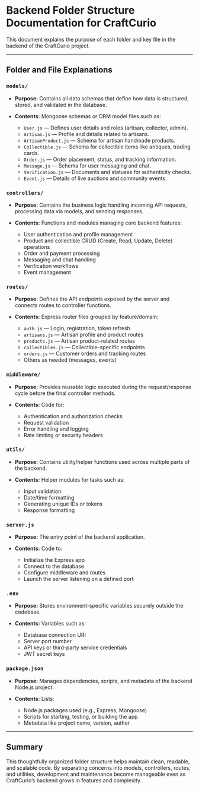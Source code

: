 # Backend Folder Structure Documentation for CraftCurio

This document explains the purpose of each folder and key file in the backend of the CraftCurio project.

---

## Folder and File Explanations

### `models/`

- **Purpose:** Contains all data schemas that define how data is structured, stored, and validated in the database.

- **Contents:** Mongoose schemas or ORM model files such as:
  - `User.js` — Defines user details and roles (artisan, collector, admin).
  - `Artisan.js` — Profile and details related to artisans.
  - `ArtisanProduct.js` — Schema for artisan handmade products.
  - `Collectible.js` — Schema for collectible items like antiques, trading cards.
  - `Order.js` — Order placement, status, and tracking information.
  - `Message.js` — Schema for user messaging and chat.
  - `Verification.js` — Documents and statuses for authenticity checks.
  - `Event.js` — Details of live auctions and community events.

### `controllers/`

- **Purpose:** Contains the business logic handling incoming API requests, processing data via models, and sending responses.

- **Contents:** Functions and modules managing core backend features:
  - User authentication and profile management
  - Product and collectible CRUD (Create, Read, Update, Delete) operations
  - Order and payment processing
  - Messaging and chat handling
  - Verification workflows
  - Event management

### `routes/`

- **Purpose:** Defines the API endpoints exposed by the server and connects routes to controller functions.

- **Contents:** Express router files grouped by feature/domain:
  - `auth.js` — Login, registration, token refresh
  - `artisans.js` — Artisan profile and product routes
  - `products.js` — Artisan product-related routes
  - `collectibles.js` — Collectible-specific endpoints
  - `orders.js` — Customer orders and tracking routes
  - Others as needed (messages, events)

### `middleware/`

- **Purpose:** Provides reusable logic executed during the request/response cycle before the final controller methods.

- **Contents:** Code for:
  - Authentication and authorization checks
  - Request validation
  - Error handling and logging
  - Rate limiting or security headers

### `utils/`

- **Purpose:** Contains utility/helper functions used across multiple parts of the backend.

- **Contents:** Helper modules for tasks such as:
  - Input validation
  - Date/time formatting
  - Generating unique IDs or tokens
  - Response formatting

### `server.js`

- **Purpose:** The entry point of the backend application.

- **Contents:** Code to:
  - Initialize the Express app
  - Connect to the database
  - Configure middleware and routes
  - Launch the server listening on a defined port

### `.env`

- **Purpose:** Stores environment-specific variables securely outside the codebase.

- **Contents:** Variables such as:
  - Database connection URI
  - Server port number
  - API keys or third-party service credentials
  - JWT secret keys

### `package.json`

- **Purpose:** Manages dependencies, scripts, and metadata of the backend Node.js project.

- **Contents:** Lists:
  - Node.js packages used (e.g., Express, Mongoose)
  - Scripts for starting, testing, or building the app
  - Metadata like project name, version, author

---

## Summary

This thoughtfully organized folder structure helps maintain clean, readable, and scalable code. By separating concerns into models, controllers, routes, and utilities, development and maintenance become manageable even as CraftCurio’s backend grows in features and complexity.
